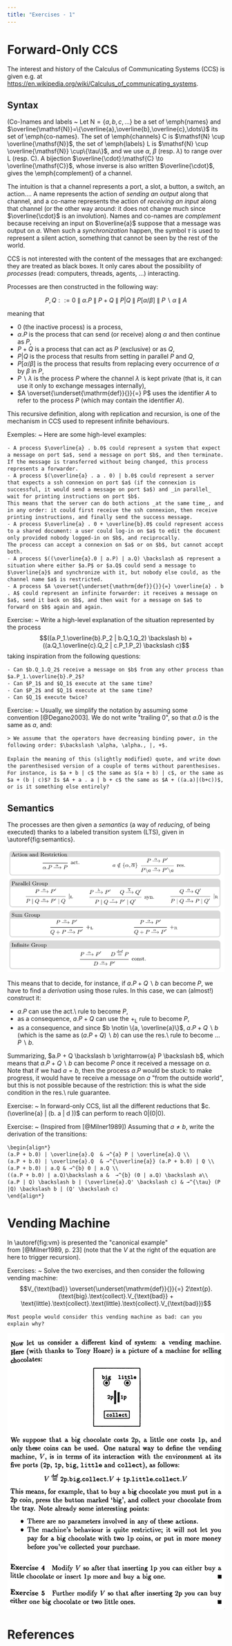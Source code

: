 ```yaml
---
title: "Exercises - 1"
---
```


# Forward-Only CCS

The interest and history of the Calculus of Communicating Systems (CCS) is given e.g. at <https://en.wikipedia.org/wiki/Calculus_of_communicating_systems>.

## Syntax

(Co-)names and labels
~ 
    Let $\mathsf{N}=\{a,b,c,\dots\}$ be a set of \emph{names} and $\overline{\mathsf{N}}=\{\overline{a},\overline{b},\overline{c},\dots\}$ its set of \emph{co-names}.
	The set of \emph{channels} $\mathsf{C}$ is $\mathsf{N} \cup \overline{\mathsf{N}}$, the set of \emph{labels} $\mathsf{L}$ is $\mathsf{N} \cup \overline{\mathsf{N}} \cup\{\tau\}$, and we use $\alpha$, $\beta$ (resp.  $\lambda$) to range over $\mathsf{L}$ (resp.  $\mathsf{C}$).
	A bijection $\overline{\cdot}:\mathsf{C} \to \overline{\mathsf{C}}$, whose inverse is also written $\overline{\cdot}$, gives the \emph{complement} of a channel.
	
The intuition is that a channel represents a port, a slot, a button, a switch, an action….
A name represents the action of *sending an output* along that channel, and a co-name represents the action of *receiving an input* along that channel (or the other way around: it does not change much since $\overline{\cdot}$ is an involution).
Names and co-names are *complement* because receiving an input on $\overline{a}$ suppose that a message was output on $a$.
When such a _synchronization_ happen, the symbol $\tau$ is used to represent a silent action, something that cannot be seen by the rest of the world.

CCS is not interested with the content of the messages that are exchanged: they are treated as black boxes.
It only cares about the possibility of *processes* (read: computers, threads, agents, …) interacting.

Processes are then constructed in the following way:

$$P, Q ::= 0 ~\|~ \alpha.P ~\|~ P + Q ~\|~ P | Q ~\|~ P[\alpha/\beta] ~\|~ P \backslash \alpha ~\|~ A$$

meaning that

- $0$ (the inactive process) is a process,
- $\alpha.P$ is the process that can send (or receive) along $\alpha$ and then continue as $P$,
- $P + Q$ is a process that can act as $P$ (exclusive) or as $Q$,
- $P | Q$ is the process that results from setting in parallel $P$ and $Q$,
- $P[\alpha/\beta]$ is the process that results from replacing every occurrence of $\alpha$ by $\beta$ in $P$,
- $P \backslash \lambda$ is the process $P$ where the channel $\lambda$ is kept private (that is, it can use it only to exchange messages internally),
- $A \overset{\underset{\mathrm{def}}{}}{=} P$  uses the identifier $A$ to refer to the process $P$ (which may contain the identifier $A$).

This recursive definition, along with replication and recursion, is one of the mechanism in CCS used to represent infinite behaviours.

Exemples:
~ Here are some high-level examples:
    
    - A process $\overline{a} . b.0$ could represent a system that expect a message on port $a$, send a message on port $b$, and then terminate.
    If the message is transferred without being changed, this process represents a forwarder.
    - A process $(\overline{a} . a . 0) | b.0$ could represent a server that expects a ssh connexion on port $a$ (if the connexion is successful, it would send a message on port $a$) and _in parallel_ wait for printing instructions on port $b$.
    This means that the server can do both actions _at the same time_, and in any order: it could first receive the ssh connexion, then receive printing instructions, and finally send the success message.
    - A process $\overline{a} . 0 + \overline{b}.0$ could represent access to a shared document: a user could log-in on $a$ to edit the document only provided nobody logged-in on $b$, and reciprocally. 
    The process can accept a connexion on $a$ or on $b$, but cannot accept both.
    - A process $((\overline{a}.0 | a.P) | a.Q) \backslash a$ represent a situation where either $a.P$ or $a.Q$ could send a message to $\overline{a}$ and synchronize with it, but nobody else could, as the channel name $a$ is restricted.
    - A process $A \overset{\underset{\mathrm{def}}{}}{=} \overline{a} . b . A$ could represent an infinite forwarder: it receives a message on $a$, send it back on $b$, and then wait for a message on $a$ to forward on $b$ again and again.

Exercise:
~ Write a high-level explanation of the situation represented by the process $$((a.P_1.\overline{b}.P_2 | b.Q_1.Q_2) \backslash b) + ((a.Q_1.\overline{c}.Q_2 | c.P_1.P_2) \backslash c)$$ taking inspiration from the following questions:

    - Can $b.Q_1.Q_2$ receive a message on $b$ from any other process than $a.P_1.\overline{b}.P_2$?
    - Can $P_1$ and $Q_1$ execute at the same time?
    - Can $P_2$ and $Q_1$ execute at the same time?
    - Can $Q_1$ execute twice?

Exercise:
~ Usually, we simplify the notation by assuming some convention [@Degano2003]. We do not write "trailing $0$", so that $a.0$ is the same as $a$, and:

    > We assume that the operators have decreasing binding power, in the following order: $\backslash \alpha, \alpha., |, +$.
    
    Explain the meaning of this (slightly modified) quote, and write down the parenthesised version of a couple of terms without parenthesises.
    For instance, is $a + b | c$ the same as $(a + b) | c$, or the same as $a + (b | c)$? Is $A + a . a | b + c$ the same as $A + ((a.a)|(b+c))$, or is it something else entirely?


## Semantics

The processes are then given a _semantics_ (a way of _reducing_, of being executed) thanks to a labeled transition system (LTS), given in \autoref{fig:semantics}.

![LTS for CCS\label{fig:semantics}](img/semantics.png)

This means that to decide, for instance, if $a.P + Q \backslash b$ can become $P$, we have to find a _derivation_ using those rules.
In this case, we can (almost!) construct it:

- $a.P$ can use the act.\ rule to become $P$,
- as a consequence, $a.P + Q$ can use the $+_{\text{L}}$ rule to become $P$,
- as a consequence, and since $b \notin \{a, \overline{a}\}$,  $a.P + Q \backslash b$ (which is the same as $(a.P + Q)\backslash b$) can use the res.\ rule to become … $P \backslash b$.

Summarizing, $a.P + Q \backslash b \xrightarrow{a} P \backslash b$, which means that $a.P + Q \backslash b$ can become $P$ once it received a message on $a$.
Note that if we had $a = b$, then the process $a.P$ would be stuck: to make progress, it would have te receive a message on $a$ "from the outside world", but this is not possible because of the restriction: this is what the side condition in the res.\ rule guarantee.

Exercise:
~ In forward-only CCS, list all the different reductions that $c.(\overline{a} | (b. a | d ))$ can perform to reach $0 | (0 | 0)$.

Exercise:
~ (Inspired from [@Milner1989]) Assuming that $a \neq b$, write the derivation of the transitions:
    
    \begin{align*}
    (a.P + b.0) | \overline{a}.Q  & →^{a} P | \overline{a}.Q \\
    (a.P + b.0) | \overline{a}.Q  & →^{\overline{a}} (a.P + b.0) | Q \\
    (a.P + b.0) | a.Q & →^{b} 0 | a.Q \\
    ((a.P + b.0) | a.Q)\backslash a &  →^{b} (0 | a.Q) \backslash a\\
    (a.P | Q) \backslash b | (\overline{a}.Q' \backslash c) & →^{\tau} (P |Q) \backslash b | (Q' \backslash c)
    \end{align*}

# Vending Machine

In \autoref{fig:vm} is presented the "canonical example" from [@Milner1989, p. 23] (note that the $V$ at the right of the equation are here to trigger recursion).

Exercises:
~ Solve the two exercises, and then consider the following vending machine:
    $$V_{\text{bad}} \overset{\underset{\mathrm{def}}{}}{=} 2\text{p}.(\text{big}.\text{collect}.V_{\text{bad}} + \text{little}.\text{collect}.\text{little}.\text{collect}.V_{\text{bad}})$$
    
    Most people would consider this vending machine as bad: can you explain why?

![The vending machine example\label{fig:vm}](img/vending.png)

# References
